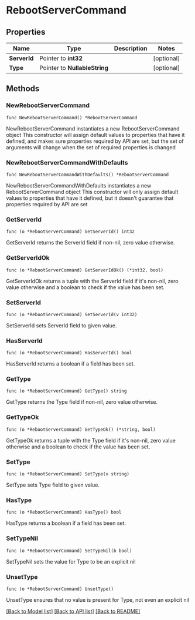 # RebootServerCommand

## Properties

Name | Type | Description | Notes
------------ | ------------- | ------------- | -------------
**ServerId** | Pointer to **int32** |  | [optional] 
**Type** | Pointer to **NullableString** |  | [optional] 

## Methods

### NewRebootServerCommand

`func NewRebootServerCommand() *RebootServerCommand`

NewRebootServerCommand instantiates a new RebootServerCommand object
This constructor will assign default values to properties that have it defined,
and makes sure properties required by API are set, but the set of arguments
will change when the set of required properties is changed

### NewRebootServerCommandWithDefaults

`func NewRebootServerCommandWithDefaults() *RebootServerCommand`

NewRebootServerCommandWithDefaults instantiates a new RebootServerCommand object
This constructor will only assign default values to properties that have it defined,
but it doesn't guarantee that properties required by API are set

### GetServerId

`func (o *RebootServerCommand) GetServerId() int32`

GetServerId returns the ServerId field if non-nil, zero value otherwise.

### GetServerIdOk

`func (o *RebootServerCommand) GetServerIdOk() (*int32, bool)`

GetServerIdOk returns a tuple with the ServerId field if it's non-nil, zero value otherwise
and a boolean to check if the value has been set.

### SetServerId

`func (o *RebootServerCommand) SetServerId(v int32)`

SetServerId sets ServerId field to given value.

### HasServerId

`func (o *RebootServerCommand) HasServerId() bool`

HasServerId returns a boolean if a field has been set.

### GetType

`func (o *RebootServerCommand) GetType() string`

GetType returns the Type field if non-nil, zero value otherwise.

### GetTypeOk

`func (o *RebootServerCommand) GetTypeOk() (*string, bool)`

GetTypeOk returns a tuple with the Type field if it's non-nil, zero value otherwise
and a boolean to check if the value has been set.

### SetType

`func (o *RebootServerCommand) SetType(v string)`

SetType sets Type field to given value.

### HasType

`func (o *RebootServerCommand) HasType() bool`

HasType returns a boolean if a field has been set.

### SetTypeNil

`func (o *RebootServerCommand) SetTypeNil(b bool)`

 SetTypeNil sets the value for Type to be an explicit nil

### UnsetType
`func (o *RebootServerCommand) UnsetType()`

UnsetType ensures that no value is present for Type, not even an explicit nil

[[Back to Model list]](../README.md#documentation-for-models) [[Back to API list]](../README.md#documentation-for-api-endpoints) [[Back to README]](../README.md)


